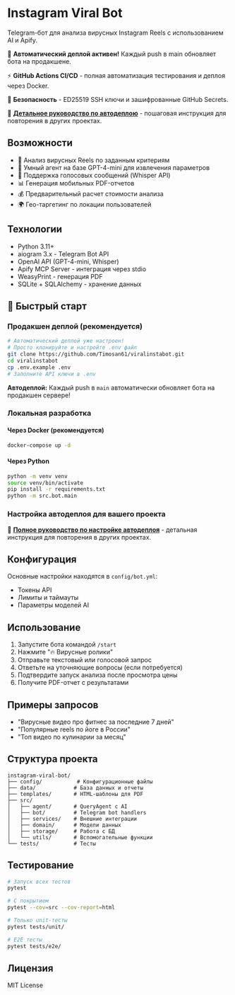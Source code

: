 # Instagram Viral Bot

Telegram-бот для анализа вирусных Instagram Reels с использованием AI и Apify.

🚀 **Автоматический деплой активен!** Каждый push в main обновляет бота на продакшене.

⚡ **GitHub Actions CI/CD** - полная автоматизация тестирования и деплоя через Docker.

🔑 **Безопасность** - ED25519 SSH ключи и зашифрованные GitHub Secrets.

📖 **[Детальное руководство по автодеплою](AUTODEPLOY_GUIDE.md)** - пошаговая инструкция для повторения в других проектах.

## Возможности

- 🎯 Анализ вирусных Reels по заданным критериям
- 🤖 Умный агент на базе GPT-4-mini для извлечения параметров
- 🎤 Поддержка голосовых сообщений (Whisper API)
- 📊 Генерация мобильных PDF-отчетов
- 💰 Предварительный расчет стоимости анализа
- 🌍 Гео-таргетинг по локации пользователей

## Технологии

- Python 3.11+
- aiogram 3.x - Telegram Bot API
- OpenAI API (GPT-4-mini, Whisper)
- Apify MCP Server - интеграция через stdio
- WeasyPrint - генерация PDF
- SQLite + SQLAlchemy - хранение данных

## 🚀 Быстрый старт

### Продакшен деплой (рекомендуется)
```bash
# Автоматический деплой уже настроен!
# Просто клонируйте и настройте .env файл
git clone https://github.com/Timosan61/viralinstabot.git
cd viralinstabot
cp .env.example .env
# Заполните API ключи в .env
```

**Автодеплой:** Каждый push в `main` автоматически обновляет бота на продакшен сервере!

### Локальная разработка

#### Через Docker (рекомендуется)
```bash
docker-compose up -d
```

#### Через Python
```bash
python -m venv venv
source venv/bin/activate
pip install -r requirements.txt
python -m src.bot.main
```

### Настройка автодеплоя для вашего проекта
📖 **[Полное руководство по настройке автодеплоя](AUTODEPLOY_GUIDE.md)** - детальная инструкция для повторения в других проектах.

## Конфигурация

Основные настройки находятся в `config/bot.yml`:
- Токены API
- Лимиты и таймауты
- Параметры моделей AI

## Использование

1. Запустите бота командой `/start`
2. Нажмите "🔥 Вирусные ролики"
3. Отправьте текстовый или голосовой запрос
4. Ответьте на уточняющие вопросы (если потребуется)
5. Подтвердите запуск анализа после просмотра цены
6. Получите PDF-отчет с результатами

## Примеры запросов

- "Вирусные видео про фитнес за последние 7 дней"
- "Популярные reels по йоге в России"
- "Топ видео по кулинарии за месяц"

## Структура проекта

```
instagram-viral-bot/
├── config/           # Конфигурационные файлы
├── data/            # База данных и отчеты
├── templates/       # HTML-шаблоны для PDF
├── src/
│   ├── agent/       # QueryAgent с AI
│   ├── bot/         # Telegram bot handlers
│   ├── services/    # Внешние интеграции
│   ├── domain/      # Модели данных
│   ├── storage/     # Работа с БД
│   └── utils/       # Вспомогательные функции
└── tests/           # Тесты
```

## Тестирование

```bash
# Запуск всех тестов
pytest

# С покрытием
pytest --cov=src --cov-report=html

# Только unit-тесты
pytest tests/unit/

# E2E тесты
pytest tests/e2e/
```

## Лицензия

MIT License